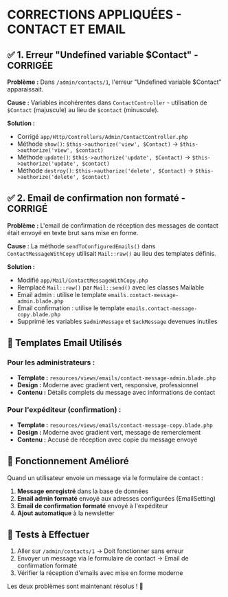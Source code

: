 # CORRECTIONS APPLIQUÉES - CONTACT ET EMAIL

## ✅ 1. Erreur "Undefined variable $Contact" - CORRIGÉE

**Problème :** Dans `/admin/contacts/1`, l'erreur "Undefined variable $Contact" apparaissait.

**Cause :** Variables incohérentes dans `ContactController` - utilisation de `$Contact` (majuscule) au lieu de `$contact` (minuscule).

**Solution :** 
- Corrigé `app/Http/Controllers/Admin/ContactController.php`
- Méthode `show()`: `$this->authorize('view', $Contact)` → `$this->authorize('view', $contact)`
- Méthode `update()`: `$this->authorize('update', $Contact)` → `$this->authorize('update', $contact)`
- Méthode `destroy()`: `$this->authorize('delete', $Contact)` → `$this->authorize('delete', $contact)`

## ✅ 2. Email de confirmation non formaté - CORRIGÉ

**Problème :** L'email de confirmation de réception des messages de contact était envoyé en texte brut sans mise en forme.

**Cause :** La méthode `sendToConfiguredEmails()` dans `ContactMessageWithCopy` utilisait `Mail::raw()` au lieu des templates définis.

**Solution :**
- Modifié `app/Mail/ContactMessageWithCopy.php`
- Remplacé `Mail::raw()` par `Mail::send()` avec les classes Mailable
- Email admin : utilise le template `emails.contact-message-admin.blade.php`
- Email confirmation : utilise le template `emails.contact-message-copy.blade.php`
- Supprimé les variables `$adminMessage` et `$ackMessage` devenues inutiles

## 🎨 Templates Email Utilisés

### Pour les administrateurs :
- **Template :** `resources/views/emails/contact-message-admin.blade.php`
- **Design :** Moderne avec gradient vert, responsive, professionnel
- **Contenu :** Détails complets du message avec informations de contact

### Pour l'expéditeur (confirmation) :
- **Template :** `resources/views/emails/contact-message-copy.blade.php`
- **Design :** Moderne avec gradient vert, message de remerciement
- **Contenu :** Accusé de réception avec copie du message envoyé

## 📧 Fonctionnement Amélioré

Quand un utilisateur envoie un message via le formulaire de contact :

1. **Message enregistré** dans la base de données
2. **Email admin formaté** envoyé aux adresses configurées (EmailSetting)
3. **Email de confirmation formaté** envoyé à l'expéditeur
4. **Ajout automatique** à la newsletter

## 🔧 Tests à Effectuer

1. Aller sur `/admin/contacts/1` → Doit fonctionner sans erreur
2. Envoyer un message via le formulaire de contact → Email de confirmation formaté
3. Vérifier la réception d'emails avec mise en forme moderne

Les deux problèmes sont maintenant résolus ! 🎉
